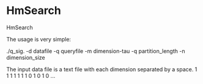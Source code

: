 HmSearch
========

HmSearch

The usage is very simple:

./q_sig. -d datafile -q queryfile -m dimension-tau -q partition_length -n dimension_size

The input data file is a text file with each dimension separated by a space. 
1 1 1 1 1 1
1 0 1 0 1 0
...
